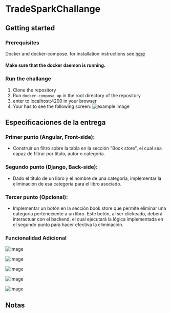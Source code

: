 # TradeSparkChallange



## Getting started

### Prerequisites
Docker and docker-compose. for installation instructions see [here](https://docs.docker.com/install/)

#### Make sure that the docker daemon is running.


### Run the challange
1. Clone the repository
2. Run `docker-compose up` in the root directory of the repository
3. enter to localhost:4200 in your browser
4. Your has to see the following screen:
![example image](images/main_screen.png)


## Especificaciones de la entrega

### Primer punto (Angular, Front-side):
- Construir un filtro sobre la tabla en la sección "Book store", el cual sea capaz de filtrar por título, autor o categoría.

  

### Segundo punto (Django, Back-side):
- Dado el título de un libro y el nombre de una categoría, implementar la eliminación de esa categoría para el libro asociado.

### Tercer punto (Opcional):
- Implementar un botón en la sección book store que permite eliminar una categoría perteneciente a un libro. Este botón, al ser clickeado, deberá interactuar con el backend, el cual ejecutará la lógica implementada en el segundo punto para hacer efectiva la eliminación.

### Funcionalidad Adicional 

![image](https://github.com/user-attachments/assets/ecf20107-8887-4463-ba37-2a2a3f59889c)


![image](https://github.com/user-attachments/assets/8822331a-3473-4f59-8c4c-0a7d0c6aa85c)


![image](https://github.com/user-attachments/assets/10fdfa19-8ed0-4738-a798-b9ce4d0f1049)


![image](https://github.com/user-attachments/assets/80b6d915-f9e5-44a0-acc5-7b30ca51f48e)



![image](https://github.com/user-attachments/assets/491a292c-e905-4bf0-9076-5749369a0925)

## Notas


